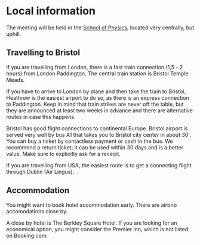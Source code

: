 # Local information

The meeting will be held in the [School of Physics](https://maps.app.goo.gl/pR1JLSzCbQrYCA5v5), located very centrally, but uphill.



## Travelling to Bristol
If you are travelling from London, there is a fast train connection (1,5 - 2 hours) from London Paddington. The central train station is Bristol Temple Meads.

If you have to arrive to London by plane and then take the train to Bristol, Heathrow is the easiest airport to do so, as there is an express connection to Paddington. Keep in mind that train strikes are never off the table, but they are announced at least two weeks in advance and there are alternative routes in case this happens.

Bristol has good flight connections to continental Europe. Bristol airport is served very well by bus A1 that takes you to Bristol city center in about 30'. You can buy a ticket by contactless payment or cash in the bus. We recommend a return ticket; it can be used within 30 days and is a better value. Make sure to explicitly ask for a receipt.

If you are travelling from USA, the easiest route is to get a connecting flight through Dublin (Air Lingus).

## Accommodation
You might want to book hotel accommodation early. There are airbnb accomodations close by.

A close by hotel is The Berkley Square Hotel. If you are looking for an economical option, you might consider the Premier Inn, which is not listed on Booking.com.
